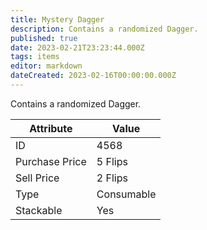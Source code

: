 ```yaml
---
title: Mystery Dagger
description: Contains a randomized Dagger.
published: true
date: 2023-02-21T23:23:44.000Z
tags: items
editor: markdown
dateCreated: 2023-02-16T00:00:00.000Z
---
```


Contains a randomized Dagger.

|Attribute|Value|
|-|-|
|ID|4568|
|Purchase Price|5 Flips|
|Sell Price|2 Flips|
|Type|Consumable|
|Stackable|Yes|

